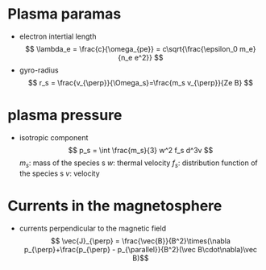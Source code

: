 # Plasma paramas
- electron intertial length
$$ \lambda_e = \frac{c}{\omega_{pe}}  = c\sqrt{\frac{\epsilon_0 m_e}{n_e e^2}} $$
- gyro-radius
$$ r_s = \frac{v_{\perp}}{\Omega_s}=\frac{m_s v_{\perp}}{Ze B} $$

# plasma pressure
- isotropic component
$$ p_s = \int \frac{m_s}{3} w^2 f_s d^3v $$
$m_s$: mass of the species s
$w$: thermal velocity
$f_s$: distribution function of the species s
$v$: velocity
# Currents in the magnetosphere
- currents perpendicular to the magnetic field
$$ \vec{J}_{\perp} =  \frac{\vec{B}}{B^2}\times(\nabla p_{\perp}+\frac{p_{\perp} - p_{\parallel}}{B^2}(\vec B\cdot\nabla)\vec B)$$


